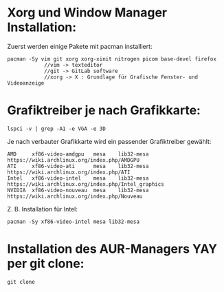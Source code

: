# Xorg und Window Manager Installation:

Zuerst werden einige Pakete mit pacman installiert:

    pacman -Sy vim git xorg xorg-xinit nitrogen picom base-devel firefox
                //vim -> texteditor
                //git -> GitLab software
                //xorg -> X : Grundlage für Grafische Fenster- und Videoanzeige

# Grafiktreiber je nach Grafikkarte:

    lspci -v | grep -A1 -e VGA -e 3D
    
Je nach verbauter Grafikkarte wird ein passender Grafiktreiber gewählt:

    AMD 	xf86-video-amdgpu 	mesa 	lib32-mesa 	https://wiki.archlinux.org/index.php/AMDGPU
    ATI     xf86-video-ati      mesa    lib32-mesa  https://wiki.archlinux.org/index.php/ATI
    Intel 	xf86-video-intel 	mesa 	lib32-mesa 	https://wiki.archlinux.org/index.php/Intel_graphics
    NVIDIA 	xf86-video-nouveau 	mesa 	lib32-mesa 	https://wiki.archlinux.org/index.php/Nouveau
    
Z. B. Installation für Intel:
    
    pacman -Sy xf86-video-intel mesa lib32-mesa
    
# Installation des AUR-Managers YAY per git clone:

    git clone

